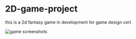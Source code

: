 # 2D-game-project 

this is a 2d fantasy game in development for game design cert


![game screenshots](https://i.imgur.com/0NDYiEh.jpg)
